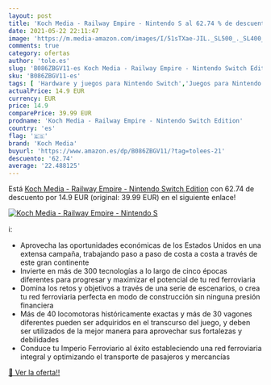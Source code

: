 ```yaml
---
layout: post
title: 'Koch Media - Railway Empire - Nintendo S al 62.74 % de descuento'
date: 2021-05-22 22:11:47
image: 'https://m.media-amazon.com/images/I/51sTXae-JIL._SL500_._SL400_.jpg'
comments: true
category: ofertas
author: 'tole.es'
slug: 'B086ZBGV11-es Koch Media - Railway Empire - Nintendo Switch Edition'
sku: 'B086ZBGV11-es'
tags: [ 'Hardware y juegos para Nintendo Switch','Juegos para Nintendo Switch','Videojuegos','koch media','nintendo', ]
actualPrice: 14.9 EUR
currency: EUR
price: 14.9
comparePrice: 39.99 EUR
prodname: 'Koch Media - Railway Empire - Nintendo Switch Edition'
country: 'es'
flag: '🇪🇸'
brand: 'Koch Media'
buyurl: 'https://www.amazon.es/dp/B086ZBGV11/?tag=tolees-21'
descuento: '62.74'
average: '22.488125'
---
```


Está [Koch Media - Railway Empire - Nintendo Switch Edition](https://www.amazon.es/dp/B086ZBGV11/?tag=tolees-21) con 62.74 de descuento por 14.9 EUR (original: 39.99 EUR) en el siguiente enlace!

[![Koch Media - Railway Empire - Nintendo S](https://m.media-amazon.com/images/I/51sTXae-JIL._SL500_._SL400_.jpg)](https://www.amazon.es/dp/B086ZBGV11/?tag=tolees-21)

ℹ️:

- Aprovecha las oportunidades económicas de los Estados Unidos en una extensa campaña, trabajando paso a paso de costa a costa a través de este gran continente
- Invierte en más de 300 tecnologías a lo largo de cinco épocas diferentes para progresar y maximizar el potencial de tu red ferroviaria
- Domina los retos y objetivos a través de una serie de escenarios, o crea tu red ferroviaria perfecta en modo de construcción sin ninguna presión financiera
- Más de 40 locomotoras históricamente exactas y más de 30 vagones diferentes pueden ser adquiridos en el transcurso del juego, y deben ser utilizados de la mejor manera para aprovechar sus fortalezas y debilidades
- Conduce tu Imperio Ferroviario al éxito estableciendo una red ferroviaria integral y optimizando el transporte de pasajeros y mercancías

[🛒 Ver la oferta!!](https://www.amazon.es/dp/B086ZBGV11/?tag=tolees-21)
